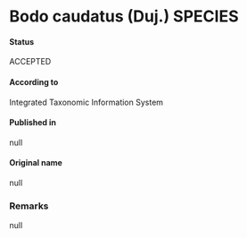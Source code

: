 Bodo caudatus (Duj.) SPECIES
=======

#### Status
ACCEPTED

#### According to
Integrated Taxonomic Information System

#### Published in
null

#### Original name
null

### Remarks
null